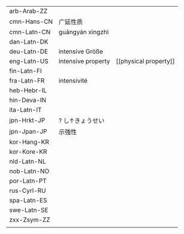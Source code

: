 | | | |
|-|-|-|
| arb-Arab-ZZ |  |  |
| cmn-Hans-CN | 广延性质 |  |
| cmn-Latn-CN | guǎngyán xìngzhì |  |
| dan-Latn-DK |  |  |
| deu-Latn-DE | intensive Größe |  |
| eng-Latn-US | intensive property | [[physical property]] |
| fin-Latn-FI |  |  |
| fra-Latn-FR | intensivité |  |
| heb-Hebr-IL |  |  |
| hin-Deva-IN |  |  |
| ita-Latn-IT |  |  |
| jpn-Hrkt-JP | ? し↑きょうせい |  |
| jpn-Jpan-JP | 示強性 |  |
| kor-Hang-KR |  |  |
| kor-Kore-KR |  |  |
| nld-Latn-NL |  |  |
| nob-Latn-NO |  |  |
| por-Latn-PT |  |  |
| rus-Cyrl-RU |  |  |
| spa-Latn-ES |  |  |
| swe-Latn-SE |  |  |
| zxx-Zsym-ZZ |  |  |
|  |  |  |
